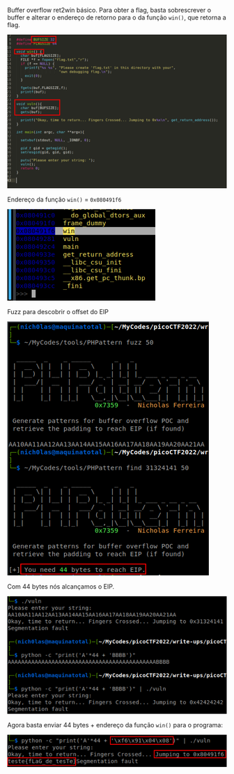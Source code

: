 Buffer overflow ret2win básico. Para obter a flag, basta sobrescrever o buffer e alterar o endereço de retorno para o da função `win()`, que retorna a flag.

![](/Screenshots/Pasted%20image%2020220315212458.png)

Endereço da função `win()` = `0x080491f6`

![](/Screenshots/Pasted%20image%2020220315212521.png)

Fuzz para descobrir o offset do EIP

![](/Screenshots/Pasted%20image%2020220329110423.png)

Com 44 bytes nós alcançamos o EIP.

![](/Screenshots/Pasted%20image%2020220329110455.png)

Agora basta enviar 44 bytes + endereço da função `win()` para o programa:

![](/Screenshots/Pasted%20image%2020220329110607.png)
